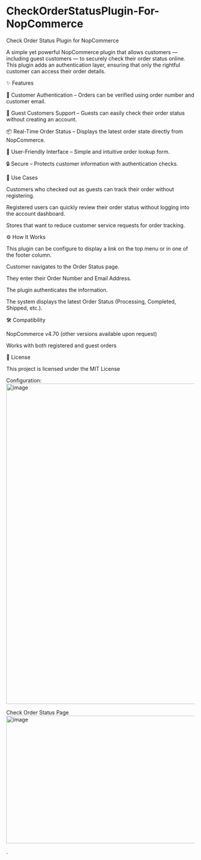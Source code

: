 # CheckOrderStatusPlugin-For-NopCommerce
Check Order Status Plugin for NopCommerce

A simple yet powerful NopCommerce plugin that allows customers — including guest customers — to securely check their order status online.
This plugin adds an authentication layer, ensuring that only the rightful customer can access their order details.

✨ Features

🔑 Customer Authentication – Orders can be verified using order number and customer email.

👤 Guest Customers Support – Guests can easily check their order status without creating an account.

📦 Real-Time Order Status – Displays the latest order state directly from NopCommerce.

🎨 User-Friendly Interface – Simple and intuitive order lookup form.

🔒 Secure – Protects customer information with authentication checks.

🚀 Use Cases

Customers who checked out as guests can track their order without registering.

Registered users can quickly review their order status without logging into the account dashboard.

Stores that want to reduce customer service requests for order tracking.


⚙️ How It Works

This plugin can be configure to display a link on the top menu or in one of the footer column.

Customer navigates to the Order Status page.

They enter their Order Number and Email Address.

The plugin authenticates the information.

The system displays the latest Order Status (Processing, Completed, Shipped, etc.).

🛠️ Compatibility

NopCommerce v4.70 (other versions available upon request)

Works with both registered and guest orders

📄 License

This project is licensed under the MIT License

Configuration:
<img width="1660" height="853" alt="image" src="https://github.com/user-attachments/assets/0594d9fa-a1a6-4cc0-bd5c-1ca7df34c105" />

Check Order Status Page
<img width="794" height="340" alt="image" src="https://github.com/user-attachments/assets/42cafe8b-945c-4377-a0ab-797b49e1e20b" />


.
